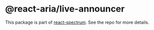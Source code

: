 # @react-aria/live-announcer

This package is part of [react-spectrum](https://github.com/watheia/spectrum). See the repo for more details.
